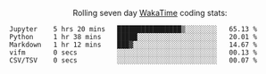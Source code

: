 <!--<p align="center">
  <img width="auto" src ="https://github-readme-stats.vercel.app/api/top-langs/?username=syrkis&layout=compact&hide_border=true&theme=darcula&bg_color=00000000&langs_count=6&hide=jupyter%20notebook,JavaScript,HTML" width = 400>
      <img src ="https://github-readme-streak-stats.herokuapp.com?user=syrkis&theme=darcula&hide_border=true&background=FFFFFF00" width = 400>

</p>-->
<p align="center">Rolling seven day <a href='https://wakatime.com/'> WakaTime</a> coding stats:</p>
<!--START_SECTION:waka-->

```text
Jupyter    5 hrs 20 mins   ████████████████▒░░░░░░░░   65.13 %
Python     1 hr 38 mins    █████░░░░░░░░░░░░░░░░░░░░   20.01 %
Markdown   1 hr 12 mins    ███▓░░░░░░░░░░░░░░░░░░░░░   14.67 %
vifm       0 secs          ░░░░░░░░░░░░░░░░░░░░░░░░░   00.13 %
CSV/TSV    0 secs          ░░░░░░░░░░░░░░░░░░░░░░░░░   00.07 %
```

<!--END_SECTION:waka-->
